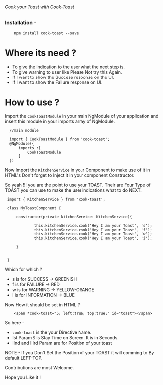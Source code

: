 ###### Cook your Toast with Cook-Toast

### Installation -

```
    npm install cook-toast --save
```

# Where its need ?

- To give the indication to the user what the next step is.
- To give warning to user like Please Not try this Again. 
- If I want to show the Success response on the UI.
- If I want to show the Failure response on UI.

# How to use ?

 Import the `CookToastModule` in your main NgModule of your application
 and insert this module in your imports array of NgModule.


 ```
   //main module
   
   import { CookToastModule } from 'cook-toast';
   @NgModule({
       imports :[
           CookToastModule
       ]
   })

 ``` 

Now Import the `KitchenService` in your Component to make use of it in HTML's
Don't forget to Inject it in your component Constructor.  

So yeah !!! you are the point to use your TOAST. Their are Four Type 
of TOAST you can use to make the user indications what to do NEXT.


```
 import { KitchenService } from 'cook-toast';
 
 class MyToastComponent {
 
     constructor(private kitchenService: KitchenService){

             this.kitchenService.cook('Hey I am your Toast', 's');
             this.kitchenService.cook('Hey I am your Toast', 'f');
             this.kitchenService.cook('Hey I am your Toast', 'w');
             this.kitchenService.cook('Hey I am your Toast', 'i');

     }

     
 }

```

Which for which ?

- s is for SUCCESS -> GREENISH
- f is for FAILURE -> RED
- w is for WARNING -> YELLOW-ORANGE
- i is for INFORMATION -> BLUE 


Now How it should be set in HTML ?

```
    <span *cook-toast="5; left:true; top:true;" id="toast"></span>

```

So here - 
- `cook-toast` is the your Directive Name.
- Ist Param `5` is Stay Time on Screen. It is in Seconds.
- IInd and IIIrd Param are for Position of your toast


NOTE - 
  If you Don't Set the Position of your TOAST it will comming to
  By default LEFT-TOP. 


Contributions are most Welcome.

Hope you Like it !






